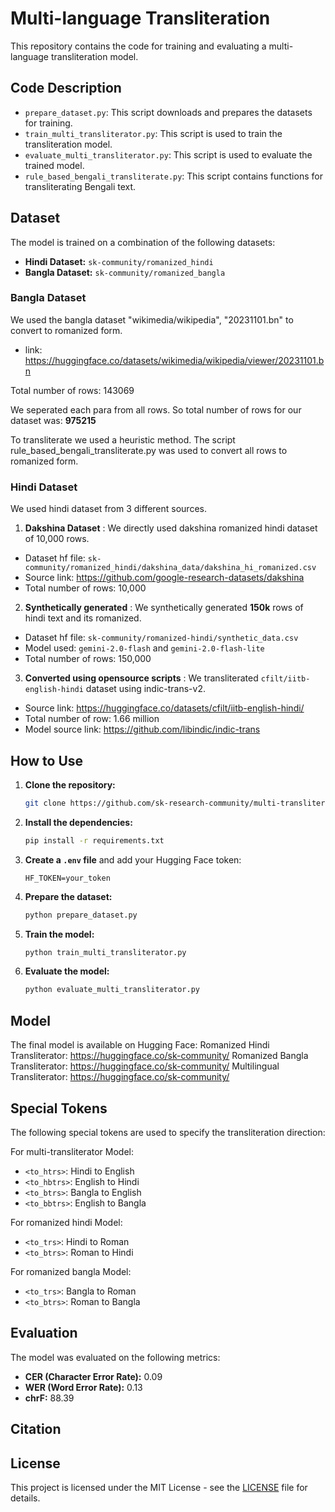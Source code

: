# Multi-language Transliteration

This repository contains the code for training and evaluating a multi-language transliteration model.

## Code Description

- `prepare_dataset.py`: This script downloads and prepares the datasets for training.
- `train_multi_transliterator.py`: This script is used to train the transliteration model.
- `evaluate_multi_transliterator.py`: This script is used to evaluate the trained model.
- `rule_based_bengali_transliterate.py`: This script contains functions for transliterating Bengali text.

## Dataset

The model is trained on a combination of the following datasets:

- **Hindi Dataset:** `sk-community/romanized_hindi`
- **Bangla Dataset:** `sk-community/romanized_bangla`

### Bangla Dataset

We used the bangla dataset "wikimedia/wikipedia", "20231101.bn" to convert to romanized form. 

- link: https://huggingface.co/datasets/wikimedia/wikipedia/viewer/20231101.bn

Total number of rows: 143069

We seperated each para from all rows. So total number of rows for our dataset was: **975215**

To transliterate we used a heuristic method. The script rule_based_bengali_transliterate.py was used to convert all rows to romanized form.


### Hindi Dataset

We used hindi dataset from 3 different sources. 

1. **Dakshina Dataset** : We directly used dakshina romanized hindi dataset of 10,000 rows.
- Dataset hf file: `sk-community/romanized_hindi/dakshina_data/dakshina_hi_romanized.csv`
- Source link: https://github.com/google-research-datasets/dakshina
- Total number of rows: 10,000

2. **Synthetically generated** : We synthetically generated **150k** rows of hindi text and its romanized.

- Dataset hf file: `sk-community/romanized-hindi/synthetic_data.csv`
- Model used: `gemini-2.0-flash` and `gemini-2.0-flash-lite`
- Total number of rows: 150,000


3. **Converted using opensource scripts** :
We transliterated `cfilt/iitb-english-hindi` dataset using indic-trans-v2.


- Source link: https://huggingface.co/datasets/cfilt/iitb-english-hindi/
- Total number of row: 1.66 million
- Model source link:	https://github.com/libindic/indic-trans

## How to Use

1. **Clone the repository:**
   ```bash
   git clone https://github.com/sk-research-community/multi-transliteration-llm-training.git
   ```
2. **Install the dependencies:**
   ```bash
   pip install -r requirements.txt
   ```
3. **Create a `.env` file** and add your Hugging Face token:
   ```
   HF_TOKEN=your_token
   ```
4. **Prepare the dataset:**
   ```bash
   python prepare_dataset.py
   ```
5. **Train the model:**
   ```bash
   python train_multi_transliterator.py
   ```
6. **Evaluate the model:**
   ```bash
   python evaluate_multi_transliterator.py
   ```

## Model

The final model is available on Hugging Face: 
Romanized Hindi Transliterator: https://huggingface.co/sk-community/
Romanized Bangla Transliterator: https://huggingface.co/sk-community/
Multilingual Transliterator: https://huggingface.co/sk-community/

## Special Tokens

The following special tokens are used to specify the transliteration direction:

For multi-transliterator Model: 

- `<to_htrs>`: Hindi to English
- `<to_hbtrs>`: English to Hindi
- `<to_btrs>`: Bangla to English
- `<to_bbtrs>`: English to Bangla


For romanized hindi Model: 

- `<to_trs>`: Hindi to Roman
- `<to_btrs>`: Roman to Hindi

For romanized bangla Model: 

- `<to_trs>`: Bangla to Roman
- `<to_btrs>`: Roman to Bangla


## Evaluation

The model was evaluated on the following metrics:

- **CER (Character Error Rate):** 0.09
- **WER (Word Error Rate):** 0.13
- **chrF:** 88.39

## Citation

<Will be added later>

## License

This project is licensed under the MIT License - see the [LICENSE](LICENSE) file for details.
